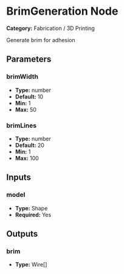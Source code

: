 
# BrimGeneration Node

**Category:** Fabrication / 3D Printing

Generate brim for adhesion

## Parameters


### brimWidth
- **Type:** number
- **Default:** 10
- **Min:** 1
- **Max:** 50



### brimLines
- **Type:** number
- **Default:** 20
- **Min:** 1
- **Max:** 100



## Inputs


### model
- **Type:** Shape
- **Required:** Yes



## Outputs


### brim
- **Type:** Wire[]




